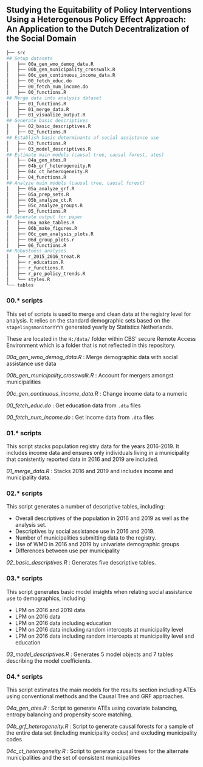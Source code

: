 ## Studying the Equitability of Policy Interventions Using a Heterogenous Policy Effect Approach: An Application to the Dutch Decentralization of the Social Domain


```bash
├── src
## Setup datasets
│   ├── 00a_gen_wmo_demog_data.R
│   ├── 00b_gen_municipality_crosswalk.R
│   ├── 00c_gen_continuous_income_data.R
│   ├── 00_fetch_educ.do
│   ├── 00_fetch_num_income.do
│   ├── 00_functions.R
## Merge data into analysis dataset
│   ├── 01_functions.R
│   ├── 01_merge_data.R
│   ├── 01_visualize_output.R
## Generate basic descriptives
│   ├── 02_basic_descriptives.R
│   ├── 02_functions.R
## Establish basic determinants of social assistance use
│   ├── 03_functions.R
│   ├── 03_model_descriptives.R
## Estimate main models (causal tree, causal forest, ates)
│   ├── 04a_gen_ates.R
│   ├── 04b_grf_heterogeneity.R
│   ├── 04c_ct_heterogeneity.R
│   ├── 04_functions.R
## Analyze main models (causal tree, causal forest)
│   ├── 05a_analyze_grf.R
│   ├── 05a_prep_sets.R
│   ├── 05b_analyze_ct.R
│   ├── 05c_analyze_groups.R
│   ├── 05_functions.R
## Generate output for paper
│   ├── 06a_make_tables.R
│   ├── 06b_make_figures.R
│   ├── 06c_gem_analysis_plots.R
│   ├── 06d_group_plots.r
│   ├── 06_functions.R
## Robustness analyses
│   ├── r_2015_2016_treat.R
│   ├── r_education.R
│   ├── r_functions.R
│   ├── r_pre_policy_trends.R
│   └── styles.R
└── tables
```

### 00.* scripts
This set of scripts is used to merge and clean data at the registry level for analysis. It relies on the standard demographic sets based on the `stapelingsmonitorYYYY` generated yearly by Statistics Netherlands.

These are located in the `H:/data/` folder within CBS' secure Remote Access Environment which is a folder that is not reflected in this repository.

*00a_gen_wmo_demog_data.R* : Merge demographic data with social assistance use data

*00b_gen_municipality_crosswalk.R* : Account for mergers amongst municipalities

*00c_gen_continuous_income_data.R* : Change income data to a numeric

*00_fetch_educ.do* : Get education data from `.dta` files

*00_fetch_num_income.do* : Get income data from `.dta` files

### 01.* scripts
This script stacks population registry data for the years 2016-2019. It includes income data and ensures only individuals living in a municipality that conistently reported data in 2016 and 2019 are included.

*01_merge_data.R* : Stacks 2016 and 2019 and includes income and municipality data.

### 02.* scripts
This script generates a number of descriptive tables, including:
- Overall descriptives of the population in 2016 and 2019 as well as the analysis set.
- Descriptives by social assistance use in 2016 and 2019.
- Number of municipalities submitting data to the registry.
- Use of WMO in 2016 and 2019 by univariate demographic groups
- Differences between use per municipality

*02_basic_descriptives.R* : Generates five descriptive tables.

### 03.* scripts
This script generates basic model insights when relating social assistance use to demographics, including:
- LPM on 2016 and 2019 data
- LPM on 2016 data
- LPM on 2016 data including education
- LPM on 2016 data including random intercepts at municipality level
- LPM on 2016 data including random intercepts at municipality level and education

*03_model_descriptives.R* : Generates 5 model objects and 7 tables describing the model coefficients.

### 04.* scripts
This script estimates the main models for the results section including ATEs using conventional methods and the Causal Tree and GRF approaches.

*04a_gen_ates.R* : Script to generate ATEs using covariate balancing, entropy balancing and propensity score matching.

*04b_grf_heterogeneity.R* : Script to generate causal forests for a sample of the entire data set (including municipality codes) and excluding municipality codes

*04c_ct_heterogeneity.R* : Script to generate causal trees for the alternate municipalities and the set of consistent municipalities